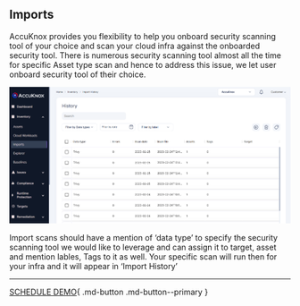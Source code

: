 

## **Imports**

AccuKnox provides you flexibility to help you onboard security scanning tool of your choice and scan your cloud infra against the onboarded security tool. There is numerous security scanning tool almost all the time for specific Asset type scan and hence to address this issue, we let user onboard security tool of their choice.

![](images/imports.png)

Import scans should have a mention of ‘data type’ to specify the security scanning tool we would like to leverage and can assign it to target, asset and mention lables, Tags to it as well. Your specific scan will run then for your infra and it will appear in ‘Import History’

 - - -
[SCHEDULE DEMO](https://www.accuknox.com/contact-us){ .md-button .md-button--primary }